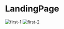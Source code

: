 # LandingPage
![first-1](https://github.com/HiteshDamal/LandingPage/assets/88076630/ca7165c5-0d03-45e4-9610-9eaf5c7673db)
![first-2](https://github.com/HiteshDamal/LandingPage/assets/88076630/8a153225-eb97-4dd0-8b75-0321e6c46087)
